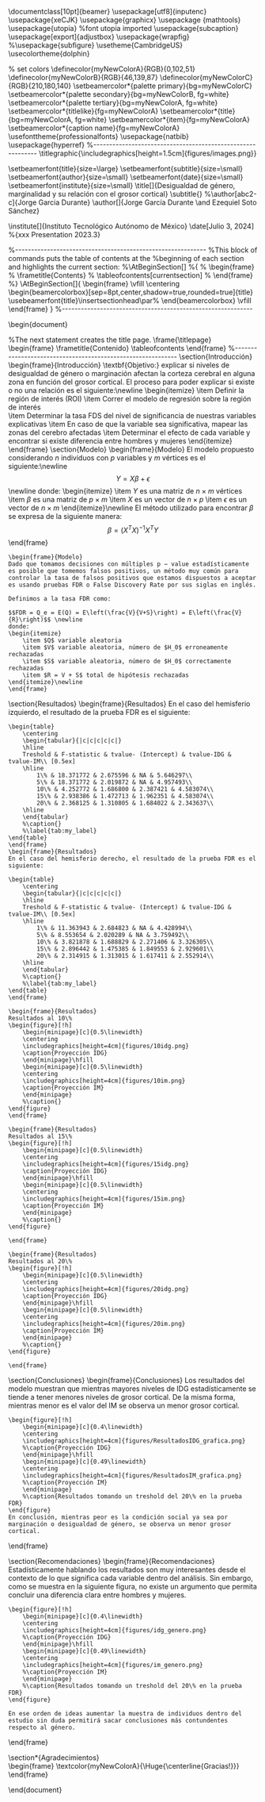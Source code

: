 \documentclass[10pt]{beamer}
\usepackage[utf8]{inputenc}
\usepackage{xeCJK}
\usepackage{graphicx}
\usepackage {mathtools}
\usepackage{utopia} %font utopia imported
\usepackage{subcaption}
\usepackage[export]{adjustbox}
\usepackage{wrapfig}
%\usepackage{subfigure}
\usetheme{CambridgeUS}
\usecolortheme{dolphin}

% set colors
\definecolor{myNewColorA}{RGB}{0,102,51}
\definecolor{myNewColorB}{RGB}{46,139,87}
\definecolor{myNewColorC}{RGB}{210,180,140}
\setbeamercolor*{palette primary}{bg=myNewColorC}
\setbeamercolor*{palette secondary}{bg=myNewColorB, fg=white}
\setbeamercolor*{palette tertiary}{bg=myNewColorA, fg=white}
\setbeamercolor*{titlelike}{fg=myNewColorA}
\setbeamercolor*{title}{bg=myNewColorA, fg=white}
\setbeamercolor*{item}{fg=myNewColorA}
\setbeamercolor*{caption name}{fg=myNewColorA}
\usefonttheme{professionalfonts}
\usepackage{natbib}
\usepackage{hyperref}
%------------------------------------------------------------
\titlegraphic{\includegraphics[height=1.5cm]{figures/images.png}}

\setbeamerfont{title}{size=\large}
\setbeamerfont{subtitle}{size=\small}
\setbeamerfont{author}{size=\small}
\setbeamerfont{date}{size=\small}
\setbeamerfont{institute}{size=\small}
\title[]{Desigualdad de género, marginalidad y su relación con el grosor cortical}
\subtitle{}
%\author[abc2-c]{Jorge Garcia Durante}
\author[]{Jorge García Durante \and Ezequiel Soto Sánchez}

\institute[]{Instituto Tecnológico Autónomo de México}
\date[Julio 3, 2024]
%{xxx Presentation 2023.3}

%------------------------------------------------------------
%This block of commands puts the table of contents at the 
%beginning of each section and highlights the current section:
%\AtBeginSection[]
%{
%  \begin{frame}
%    \frametitle{Contents}
%    \tableofcontents[currentsection]
%  \end{frame}
%}
\AtBeginSection[]{
  \begin{frame}
  \vfill
  \centering
  \begin{beamercolorbox}[sep=8pt,center,shadow=true,rounded=true]{title}
    \usebeamerfont{title}\insertsectionhead\par%
  \end{beamercolorbox}
  \vfill
  \end{frame}
}
%------------------------------------------------------------

\begin{document}

%The next statement creates the title page.
\frame{\titlepage}
\begin{frame}
\frametitle{Contenido}
\tableofcontents
\end{frame}
%------------------------------------------------------------
\section{Introducción}
    \begin{frame}{Introducción}
    \textbf{Objetivo:} explicar si niveles de desigualdad de género o marginación afectan la corteza cerebral en alguna zona en función del grosor cortical. El proceso para poder explicar si existe o no una relación es el siguiente:\newline
    \begin{itemize}
    \item Definir la región de interés (ROI)
    \item Correr el modelo de regresión sobre la región de interés  
    \item Determinar la tasa FDS del nivel de significancia de nuestras variables explicativas 
    \item En caso de que la variable sea significativa, mapear las zonas del cerebro afectadas 
    \item Determinar el efecto de cada variable y encontrar si existe diferencia entre hombres y mujeres 
    \end{itemize}
    \end{frame}
\section{Modelo}
    \begin{frame}{Modelo}
    El modelo propuesto considerando $n$ individuos con $p$ variables y $m$ vértices es el siguiente:\newline
    $$Y = X\beta + \epsilon$$\newline
    donde:
    \begin{itemize}
        \item $Y$ es una matriz de $n\times m$ vértices
        \item $\beta$ es una matriz de $p\times m$
        \item $X$ es un vector de $n\times p$
        \item $\epsilon$ es un vector de $n\times m$
    \end{itemize}\newline
    El método utilizado para encontrar $\beta$ se expresa de la siguiente manera:
    $$\beta = (X^{T}X)^{-1}X^{T}Y$$
    \end{frame}

    \begin{frame}{Modelo}
    Dado que tomamos decisiones con múltiples p − value estadísticamente es posible que tomemos falsos positivos, un método muy común para controlar la tasa de falsos positivos que estamos dispuestos a aceptar es usando pruebas FDR o False Discovery Rate por sus siglas en inglés.

    Definimos a la tasa FDR como:

    $$FDR = Q_e = E(Q) = E\left(\frac{V}{V+S}\right) = E\left(\frac{V}{R}\right)$$ \newline
    donde:
    \begin{itemize}
        \item $Q$ variable aleatoria
        \item $V$ variable aleatoria, número de $H_0$ erroneamente rechazadas
        \item $S$ variable aleatoria, número de $H_0$ correctamente rechazadas
        \item $R = V + S$ total de hipótesis rechazadas
    \end{itemize}\newline
    \end{frame}


    
\section{Resultados}
    \begin{frame}{Resultados}
    En el caso del hemisferio izquierdo, el resultado de la prueba FDR es el siguiente:
    
    \begin{table}
        \centering
        \begin{tabular}{|c|c|c|c|c|}
        \hline 
        Treshold & F-statistic & tvalue- (Intercept) & tvalue-IDG & tvalue-IM\\ [0.5ex]
        \hline
            1\% & 18.371772 & 2.675596 & NA & 5.646297\\
            5\% & 18.371772 & 2.019872 & NA & 4.957493\\
            10\% & 4.252772 & 1.686800 & 2.387421 & 4.583074\\
            15\% & 2.938386 & 1.472713 & 1.962351 & 4.583074\\
            20\% & 2.368125 & 1.310805 & 1.684022 & 2.343637\\
        \hline
        \end{tabular}
        %\caption{}
        %\label{tab:my_label}
    \end{table}
    \end{frame}
    \begin{frame}{Resultados}
    En el caso del hemisferio derecho, el resultado de la prueba FDR es el siguiente:
    
    \begin{table}
        \centering
        \begin{tabular}{|c|c|c|c|c|}
        \hline 
        Treshold & F-statistic & tvalue- (Intercept) & tvalue-IDG & tvalue-IM\\ [0.5ex]
        \hline
            1\% & 11.363943 & 2.684823 & NA & 4.428994\\
            5\% & 8.553654 & 2.020289 & NA & 3.759492\\
            10\% & 3.821878 & 1.688829 & 2.271406 & 3.326305\\
            15\% & 2.896442 & 1.475385 & 1.849553 & 2.929601\\
            20\% & 2.314915 & 1.313015 & 1.617411 & 2.552914\\
        \hline
        \end{tabular}
        %\caption{}
        %\label{tab:my_label}
    \end{table}
    \end{frame}
    
    \begin{frame}{Resultados}
    Resultados al 10\%
    \begin{figure}[!h]
        \begin{minipage}[c]{0.5\linewidth}
        \centering
        \includegraphics[height=4cm]{figures/10idg.png}
        \caption{Proyección IDG}
        \end{minipage}\hfill
        \begin{minipage}[c]{0.5\linewidth}
        \centering
        \includegraphics[height=4cm]{figures/10im.png}
        \caption{Proyección IM}
        \end{minipage}
        %\caption{}
    \end{figure}
    \end{frame}

    \begin{frame}{Resultados}
    Resultados al 15\%
    \begin{figure}[!h]
        \begin{minipage}[c]{0.5\linewidth}
        \centering
        \includegraphics[height=4cm]{figures/15idg.png}
        \caption{Proyección IDG}
        \end{minipage}\hfill
        \begin{minipage}[c]{0.5\linewidth}
        \centering
        \includegraphics[height=4cm]{figures/15im.png}
        \caption{Proyección IM}
        \end{minipage}
        %\caption{}
    \end{figure}

    \end{frame}

    \begin{frame}{Resultados}
    Resultados al 20\%
    \begin{figure}[!h]
        \begin{minipage}[c]{0.5\linewidth}
        \centering
        \includegraphics[height=4cm]{figures/20idg.png}
        \caption{Proyección IDG}
        \end{minipage}\hfill
        \begin{minipage}[c]{0.5\linewidth}
        \centering
        \includegraphics[height=4cm]{figures/20im.png}
        \caption{Proyección IM}
        \end{minipage}
        %\caption{}
    \end{figure}

    \end{frame}

\section{Conclusiones}
    \begin{frame}{Conclusiones}
    Los resultados del modelo muestran que mientras mayores niveles de IDG estadísticamente se tiende a tener menores niveles de grosor cortical. De la misma forma, mientras menor es el valor del IM se observa un menor grosor cortical.

    \begin{figure}[!h]
        \begin{minipage}[c]{0.4\linewidth}
        \centering
        \includegraphics[height=4cm]{figures/ResultadosIDG_grafica.png}
        %\caption{Proyección IDG}
        \end{minipage}\hfill
        \begin{minipage}[c]{0.49\linewidth}
        \centering
        \includegraphics[height=4cm]{figures/ResultadosIM_grafica.png}
        %\caption{Proyección IM}
        \end{minipage}
        %\caption{Resultados tomando un treshold del 20\% en la prueba FDR}
    \end{figure}
    En conclusión, mientras peor es la condición social ya sea por marginación o desigualdad de género, se observa un menor grosor cortical. 

\end{frame}

\section{Recomendaciones}
    \begin{frame}{Recomendaciones}
    Estadísticamente hablando los resultados son muy interesantes desde el contexto de lo que significa cada variable dentro del análisis. Sin embargo, como se muestra en la siguiente figura, no existe un argumento que permita concluir una diferencia clara entre hombres y mujeres.

    \begin{figure}[!h]
        \begin{minipage}[c]{0.4\linewidth}
        \centering
        \includegraphics[height=4cm]{figures/idg_genero.png}
        %\caption{Proyección IDG}
        \end{minipage}\hfill
        \begin{minipage}[c]{0.49\linewidth}
        \centering
        \includegraphics[height=4cm]{figures/im_genero.png}
        %\caption{Proyección IM}
        \end{minipage}
        %\caption{Resultados tomando un treshold del 20\% en la prueba FDR}
    \end{figure}

    En ese orden de ideas aumentar la muestra de individuos dentro del estudio sin duda permitirá sacar conclusiones más contundentes respecto al género. 
    
\end{frame}


\section*{Agradecimientos}  
    \begin{frame}
    \textcolor{myNewColorA}{\Huge{\centerline{Gracias!}}}
    \end{frame}

\end{document}



